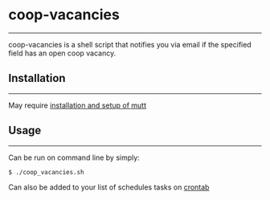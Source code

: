 # coop-vacancies
----------------

coop-vacancies is a shell script that notifies you via email if the specified field has an open coop vacancy.

## Installation
---------------

May require [installation and setup of mutt](https://medium.com/@mritunjaysharma394/how-to-set-up-mutt-text-based-mail-client-with-gmail-993ae40b0003)

## Usage
--------

Can be run on command line by simply:
```console
$ ./coop_vacancies.sh
```

Can also be added to your list of schedules tasks on [crontab](https://man7.org/linux/man-pages/man5/crontab.5.html)
